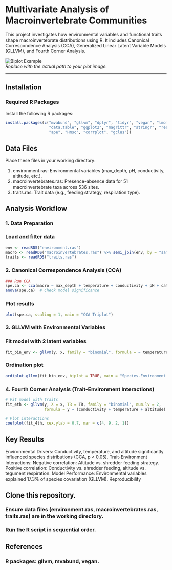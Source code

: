 # Multivariate Analysis of Macroinvertebrate Communities

This project investigates how environmental variables and functional traits shape macroinvertebrate distributions using R. It includes Canonical Correspondence Analysis (CCA), Generalized Linear Latent Variable Models (GLLVM), and Fourth Corner Analysis.

![Biplot Example](path/to/your/biplot_image.png)  
*Replace with the actual path to your plot image.*

---

## Installation

### Required R Packages
Install the following R packages:
```R
install.packages(c("mvabund", "gllvm", "dplyr", "tidyr", "vegan", "lmom", 
                   "data.table", "ggplot2", "magrittr", "stringr", "readxl", 
                   "ape", "Hmsc", "corrplot", "gclus"))
```
## Data Files
Place these files in your working directory:
1. environment.ras: Environmental variables (max_depth, pH, conductivity, altitude, etc.).
2. macroinvertebrates.ras: Presence-absence data for 51 macroinvertebrate taxa across 536 sites.
3. traits.ras: Trait data (e.g., feeding strategy, respiration type).

## Analysis Workflow
### 1. Data Preparation
### Load and filter data
```R
env <- readRDS("environment.ras")
macro <- readRDS("macroinvertebrates.ras") %>% semi_join(env, by = "sample_id")
traits <- readRDS("traits.ras")
```
### 2. Canonical Correspondence Analysis (CCA)
```R
### Run CCA
spe.ca <- cca(macro ~ max_depth + temperature + conductivity + pH + cat_area + altitude, data = env)
anova(spe.ca)  # Check model significance
```

### Plot results
```R
plot(spe.ca, scaling = 1, main = "CCA Triplot")
```

### 3. GLLVM with Environmental Variables
### Fit model with 2 latent variables
```R
fit_bin_env <- gllvm(y, x, family = "binomial", formula = ~ temperature + conductivity + altitude)
```

### Ordination plot
```R
ordiplot.gllvm(fit_bin_env, biplot = TRUE, main = "Species-Environment Biplot")
```

### 4. Fourth Corner Analysis (Trait-Environment Interactions)
```R
# Fit model with traits
fit_4th <- gllvm(y, X = x, TR = TR, family = "binomial", num.lv = 2,
                 formula = y ~ (conductivity + temperature + altitude):(ovip_single + resp_single + feed_single))

# Plot interactions
coefplot(fit_4th, cex.ylab = 0.7, mar = c(4, 9, 2, 1))
```

## Key Results
Environmental Drivers: Conductivity, temperature, and altitude significantly influenced species distributions (CCA, p < 0.05).
Trait-Environment Interactions:
Negative correlation: Altitude vs. shredder feeding strategy.
Positive correlation: Conductivity vs. shredder feeding, altitude vs. tegument respiration.
Model Performance: Environmental variables explained 17.3% of species covariation (GLLVM).
Reproducibility

## Clone this repository.
### Ensure data files (environment.ras, macroinvertebrates.ras, traits.ras) are in the working directory.
### Run the R script in sequential order.

## References
### R packages: gllvm, mvabund, vegan.

